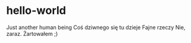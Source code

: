 # hello-world
Just another human being
Coś dziwnego się tu dzieje
Fajne rzeczy
Nie, zaraz.
Żartowałem ;)
